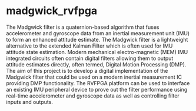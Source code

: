 # madgwick_rvfpga
The Madgwick filter is a quaternion-based algorithm that fuses accelerometer and gyroscope data from an inertial measurement unit (IMU) to form an enhanced attitude estimate. The Madgwick filter is a lightweight alternative to the extended Kalman Filter which is often used for IMU attitude state estimation. Modern mechanical electro-magnetic (MEM) IMU integrated circuits often contain digital filters allowing them to output attitude estimates directly, often termed, Digital Motion Processing (DMP). The aim of this project is to develop a digital implementation of the Madgwick filter that could be used on a modern inertial measurement IC providing DMP functionality. The RVFPGA platform can be used to interface an existing IMU peripheral device to prove out the filter performance using real-time accelerometer and gyroscope data as well as controlling filter inputs and outputs. 
